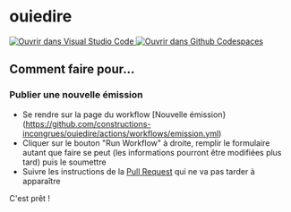 # ouiedire

[
    ![Ouvrir dans Visual Studio Code](
        https://img.shields.io/static/v1?label=Remote%20Containers&message=Open&color=blue&logo=visualstudiocode
    )
](
    https://vscode.dev/redirect?url=vscode://ms-vscode-remote.remote-containers/cloneInVolume?url=https://github.com/constructions-incongrues/ouiedire
) [
    ![Ouvrir dans Github Codespaces](
        https://img.shields.io/static/v1?label=Codespaces&message=Open&color=green&logo=github
    )
](
    https://github.com/codespaces/new?hide_repo_select=true&ref=main&repo=9930817
)

## Comment faire pour...

### Publier une nouvelle émission

- Se rendre sur la page du workflow [Nouvelle émission}(https://github.com/constructions-incongrues/ouiedire/actions/workflows/emission.yml)
- Cliquer sur le bouton "Run Workflow" à droite, remplir le formulaire autant que faire se peut (les informations pourront être modifiées plus tard) puis le soumettre
- Suivre les instructions de la [Pull Request](https://github.com/constructions-incongrues/ouiedire/pulls) qui ne va pas tarder à apparaître

C'est prêt !
